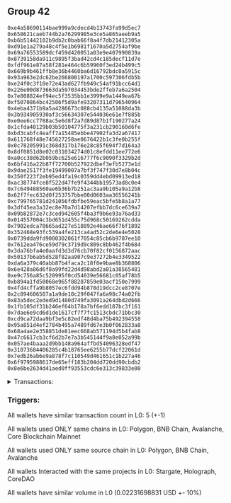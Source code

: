 ## Group 42

```0x139a0734e1d531056fe0799e10043a9cf1cde918
0xe4a58690114bae999a9cdecd4b13743fa99d5ec7
0x658621caeb744b2a76299985e3ce5a865aeeb9a5
0xb6b51442102b9db2c0bab66f8a4f7db21412305a
0xd91e1a279a48c4f5e1b6981f1670a5d2754af9be
0x69a76553589dcf459d420051a03e9e407990839a
0x8739158da911c9895f3bad42cd4c185decf11d7e
0xfdf961e87a58f281e464c6b59960f3ed24b499c5
0x669b9b461ffb8e36b4460ba6d16792bdc0a5915c
0x93a963e2dc62be266800197a1700c597306fdb5b
0xe24f0c3f10e72e43ad627fb949c54af91bcc64d1
0x226e00d873663da597034453bde2ffeb7a6a2504
0x7e808824ef94ec5f3535bb1e3999e9a1449ea67b
0xf5070864bc42506f5d9afe93207311d796540964
0x4eba4371b9a5a4286673c088cb4135a51088da3b
0x3b934905930af3c56634307e544036e61e7f885b
0xe0ee6cc7788ac5e6d8f2a7d89d87b1f190277a24
0x1cfda40129b03b50104775f3a231cb290160d6fe
0xbd3cabfc4eaff7a15485ebbe47902fa3d2a67417
0x611768f48e745627258ae0676422b1c3fe0b255f
0x0c78205991c368d317b176e28c85f694f7d164a3
0x8df0851d8e02c031034274d01c8efdd11ee772e6
0xa0cc38d62b059bc625e616777f6c9090f3329b2d
0x6bf416a22b87f72700b527922dbef3efb5273e1d
0x9dae2517f3fe19499007a7bf3f747f30d7e8b04c
0x350f223f2eb95ed4fa19c0359dd4ebd09913ed18
0xac38774fce8f522d47fe9f4344bb19573ad8c0e4
0x7c649488560ae6b36b7b251ac3aa9b105a9a12b8
0x62f7fec632d0f253757bbe00d0603aa36556241b
0xc799765781d241056fdbfbe59eac5bfe5b8a1a77
0x3df45ea3a32ec8e70a7d14207efbb7dc6ce639a7
0x09b82872e7c3ced942605f4ba3f9b6e93a76ad33
0x014557004c3bd651d455c75d968c50169262cdda
0x7902edca78665ad227e518892e46ae66f76f1892
0x352468e93fc539a4fe213ca4ad52c2de6e4e5028
0x0739dda9fd9000302061f7054c85cb6b9707ee10
0x7612ea476ce59d79c3719d9c809c8bb462f4b684
0x3da76bfa4e0aafd3d3d76cb70f82cf0156872aac
0x50137b6ab5d528f82aa907c9e37272b4e3349522
0xda6a379c40abb87b4faca2c18f0e9bae8b368806
0x6e428a86d6f8a99fd22d4d98abd2a01a38565481
0xe9c756a85c520995f0cd54039e56681c05af78b5
0xb894a1fd50068e965f88287859e03acf150e7999
0x4fd4cffa9b8057ec6fdd94b878d19dcc2ce8707e
0x2c894606507a1a9de10c29f047fa6a98c74a02fb
0x83a5dec2eded9d1480d749fa3091a264dbd2d666
0x1fb105df31b246ef64b178a7bf6edd187bc3f161
0x7dae6e9cd6d1de1617cf7f7fc1513cbdc71bbc30
0xcd9ca72daa9bf3e5c82edf48d4ba75b492394558
0x95a851d4ef2784b495a7489fd67e3b0f062833a8
0x68a4ae2e358851de81eec668ab571194d5b4fab8
0x47c6617cb3cf6d2b7e7a3b545144f9a8e052a99b
0x057ae4baaa2d9bb148a964affbd54096328edf47
0x31073684406285c4b18765ee6255b77dcf22061d
0x7edb26ab6e9a878f7c110549d461651c1b227a46
0x6f9795988617de65eff183b204dd720dd90cbdb2
0x8e6be2634d41aed0ff93553cdc6e313c39833e00
```
<details>
<summary>Transactions:</summary>

Hashes: 

Wallet: 0x139a0734e1d531056fe0799e10043a9cf1cde918

       Hash: 0x636ff00cf1003035a58f2fe4d63201ca68fbd67d08b17f9c61dc7408128e2a7d
         - source chain: Polygon
         - destination chain: BNB Chain
         - project: Stargate
         - contract: 0x9d1b1669c73b033dfe47ae5a0164ab96df25b944
         - value USD: 0.01116149348
       Hash: 0x470c5ca454a97fbedbea8afd0f4746045eedc556efd923dfddddf3e345b1046e
         - source chain: Polygon
         - destination chain: Avalanche
         - project: Stargate
         - contract: 0x9d1b1669c73b033dfe47ae5a0164ab96df25b944
         - value USD: 0.01115549483
       Hash: 0x01219562767dbb01d4d7afe30f11d43e4f8ad1a77667ccf3dacd53fac3e92209
         - source chain: BNB Chain
         - destination chain: Avalanche
         - project: Holograph
         - contract: 0x6f484eacd997d9880205af22f6a4881ea0e1ccd7
       Hash: 0xf1907dcdc0d6cf5811cf5d60ea19a6339c44c923a9840be8f56c7f0a9da62d57
         - source chain: Avalanche
         - destination chain: Polygon
         - project: Holograph
         - contract: 0x6f484eacd997d9880205af22f6a4881ea0e1ccd7
       Hash: 0x633e298ac39381e2fd7febbc6e755731cb1982a21a7b3c3e98c2394a985375f6
         - source chain: BNB Chain
         - destination chain: Core Blockchain Mainnet
         - project: CoreDAO
         - contract: 0x52e75d318cfb31f9a2edfa2dfee26b161255b233
Wallet: 0xe4a58690114bae999a9cdecd4b13743fa99d5ec7

       Hash:0x5e78984d3c42f358ed075dca9224ea2f346aa5b326996ed784e1a0d02e313274
         - source chain: Polygon
         - destination chain: Avalanche
         - project: Stargate
         - contract: 0x9d1b1669c73b033dfe47ae5a0164ab96df25b944
         - value USD: 0.01115549483
       Hash:0x52e5f4d2484ec3167c94faaa1b3d9e1297178907d1a88cfddc8ea778a677566c
         - source chain: Polygon
         - destination chain: BNB Chain
         - project: Stargate
         - contract: 0x9d1b1669c73b033dfe47ae5a0164ab96df25b944
         - value USD: 0.01116149348
       Hash:0x2245b3482ebb38d1fc211dcca409ad47a9b28c00ef7bac2aeac3bfad907c3a72
         - source chain: BNB Chain
         - destination chain: Avalanche
         - project: Holograph
         - contract: 0x6f484eacd997d9880205af22f6a4881ea0e1ccd7
       Hash:0xf723d0e9fc1ac7f5d9f6bbf54a47c8390547866aef8b9f2767670c7f6e9babb5
         - source chain: Avalanche
         - destination chain: Polygon
         - project: Holograph
         - contract: 0x6f484eacd997d9880205af22f6a4881ea0e1ccd7
       Hash:0x023c2c89b21faf3c3fdd699af665b67a45c57f900f6122571027827924f13c9e
         - source chain: BNB Chain
         - destination chain: Core Blockchain Mainnet
         - project: CoreDAO
         - contract: 0x52e75d318cfb31f9a2edfa2dfee26b161255b233
Wallet: 0x658621caeb744b2a76299985e3ce5a865aeeb9a5

       Hash:0x6de11208a35cfefca932fcee01f28711f02fe86e32ef9aa88b617afd49834fe6
         - source chain: Polygon
         - destination chain: BNB Chain
         - project: Stargate
         - contract: 0x9d1b1669c73b033dfe47ae5a0164ab96df25b944
         - value USD: 0.01116149348
       Hash:0x08c3cd73774e05d7af302ea2a8b0ed15a9136b0dd2c9b587024f699e80bf3c19
         - source chain: Polygon
         - destination chain: Avalanche
         - project: Stargate
         - contract: 0x9d1b1669c73b033dfe47ae5a0164ab96df25b944
         - value USD: 0.01115549483
       Hash:0xedbcd964169743799aaa219f10d58aeae53d4b4b8c680a0e4cbb94245a7626c7
         - source chain: BNB Chain
         - destination chain: Avalanche
         - project: Holograph
         - contract: 0x6f484eacd997d9880205af22f6a4881ea0e1ccd7
       Hash:0x016e7b3915f50e913cbe23b9a4d4b5c66c618e3bdc3eb0c3137988042f49ddd9
         - source chain: Avalanche
         - destination chain: BNB Chain
         - project: Holograph
         - contract: 0x6f484eacd997d9880205af22f6a4881ea0e1ccd7
       Hash:0x0fcbe54e712411c207f0ae5004c39e39e4d32e49399afb6ef49b295de81aa93a
         - source chain: BNB Chain
         - destination chain: Core Blockchain Mainnet
         - project: CoreDAO
         - contract: 0x52e75d318cfb31f9a2edfa2dfee26b161255b233
Wallet: 0xb6b51442102b9db2c0bab66f8a4f7db21412305a

       Hash:0x6081144ff551ab7fdd3dbcbcab466b52cd03d740916504f99f6cddd5f64b2caa
         - source chain: Polygon
         - destination chain: Avalanche
         - project: Stargate
         - contract: 0x9d1b1669c73b033dfe47ae5a0164ab96df25b944
         - value USD: 0.01115549483
       Hash:0x37c30987bca025d9dafc17b8f43311b0ec2f909476f5d753830caad2b72383d6
         - source chain: Polygon
         - destination chain: BNB Chain
         - project: Stargate
         - contract: 0x9d1b1669c73b033dfe47ae5a0164ab96df25b944
         - value USD: 0.01116149348
       Hash:0x48ebf8a313d1cd1919260568ec87abe20b94b229413508acd56a124da30f2b5e
         - source chain: BNB Chain
         - destination chain: Avalanche
         - project: Holograph
         - contract: 0x6f484eacd997d9880205af22f6a4881ea0e1ccd7
       Hash:0x631d41f7391927b33d761a3710a84809874ca57a30c93b312a63c2e80ed6f013
         - source chain: Avalanche
         - destination chain: BNB Chain
         - project: Holograph
         - contract: 0x6f484eacd997d9880205af22f6a4881ea0e1ccd7
       Hash:0x7e77454124df11f21905c7f7f37d139e5e3b957f0d0d1f0517d6da66fc75bdb3
         - source chain: BNB Chain
         - destination chain: Core Blockchain Mainnet
         - project: CoreDAO
         - contract: 0x52e75d318cfb31f9a2edfa2dfee26b161255b233
Wallet: 0xd91e1a279a48c4f5e1b6981f1670a5d2754af9be

       Hash:0x8a9562dd43fd7167c72be577fe1d2245549f24e03ea5c3a09b5a50bd48cd24f1
         - source chain: Polygon
         - destination chain: Avalanche
         - project: Stargate
         - contract: 0x9d1b1669c73b033dfe47ae5a0164ab96df25b944
         - value USD: 0.01115449505
       Hash:0xc1635316c2756eed9c8c537d64673dccc34d8610652f959a4f071a6eb98492e0
         - source chain: Polygon
         - destination chain: BNB Chain
         - project: Stargate
         - contract: 0x9d1b1669c73b033dfe47ae5a0164ab96df25b944
         - value USD: 0.01116149348
       Hash:0x89c8e9e05e080606649390c2a57d096c6a1f512ac54936dd0a0f0855244cc115
         - source chain: Polygon
         - destination chain: Avalanche
         - project: Holograph
         - contract: 0x6f484eacd997d9880205af22f6a4881ea0e1ccd7
       Hash:0x4b37652945fe24afed6de9212c7694901dbd5cd4a3647fdfcea8435a3d9e404f
         - source chain: Avalanche
         - destination chain: Polygon
         - project: Holograph
         - contract: 0x6f484eacd997d9880205af22f6a4881ea0e1ccd7
       Hash:0xd9f95464df2a3abae77ffde5a7db1410add4ae2a9eb10e1795e511def8d57ffa
         - source chain: BNB Chain
         - destination chain: Core Blockchain Mainnet
         - project: CoreDAO
         - contract: 0x52e75d318cfb31f9a2edfa2dfee26b161255b233
Wallet: 0x69a76553589dcf459d420051a03e9e407990839a

       Hash:0x2e4c1bc710573aaae4acac40ca2e61f41ee5a654747f96d465fb82a1a5a29a05
         - source chain: Polygon
         - destination chain: BNB Chain
         - project: Stargate
         - contract: 0x9d1b1669c73b033dfe47ae5a0164ab96df25b944
         - value USD: 0.01116149348
       Hash:0x9b17de0dcc96106c81ec2f6d19a8a2c512808272621eabc14e0b8200aa123209
         - source chain: Polygon
         - destination chain: Avalanche
         - project: Stargate
         - contract: 0x9d1b1669c73b033dfe47ae5a0164ab96df25b944
         - value USD: 0.01115449505
       Hash:0x76385606f6cc718f6dea01b6283cc29a64d617c81601e39a2a6d770cb9df191a
         - source chain: BNB Chain
         - destination chain: Avalanche
         - project: Holograph
         - contract: 0x6f484eacd997d9880205af22f6a4881ea0e1ccd7
       Hash:0x88021083b8da47f92204483b4272a6e20659df2107c34d6c847c8c3b6a11a46c
         - source chain: Avalanche
         - destination chain: BNB Chain
         - project: Holograph
         - contract: 0x6f484eacd997d9880205af22f6a4881ea0e1ccd7
       Hash:0xff857437001f946f1840f8cf279307febfdc59650c4d4d97a00efa9c5374b8cf
         - source chain: BNB Chain
         - destination chain: Core Blockchain Mainnet
         - project: CoreDAO
         - contract: 0x52e75d318cfb31f9a2edfa2dfee26b161255b233
Wallet: 0x8739158da911c9895f3bad42cd4c185decf11d7e

       Hash:0x198ec58a63d0d791fc6233c9b10d2fc45b0807d2d5fae81682b28c66593653d3
         - source chain: Polygon
         - destination chain: BNB Chain
         - project: Stargate
         - contract: 0x9d1b1669c73b033dfe47ae5a0164ab96df25b944
         - value USD: 0.01116149348
       Hash:0x3ad4f33f129473917ed96b101f73496806ae7be97e7e139abd7df86a228ec956
         - source chain: Polygon
         - destination chain: Avalanche
         - project: Stargate
         - contract: 0x9d1b1669c73b033dfe47ae5a0164ab96df25b944
         - value USD: 0.01115449505
       Hash:0xce989b93d5ad79f1531118c8e22e5bf8a6a4aa1ca44fe031024363950753b36c
         - source chain: BNB Chain
         - destination chain: Avalanche
         - project: Holograph
         - contract: 0x6f484eacd997d9880205af22f6a4881ea0e1ccd7
       Hash:0xc3ebd6e1b723eff959f2988c69644061d46e55f940ad2b0d659cccfa0ba798d7
         - source chain: Avalanche
         - destination chain: BNB Chain
         - project: Holograph
         - contract: 0x6f484eacd997d9880205af22f6a4881ea0e1ccd7
       Hash:0xe885074bab38a29d42de759f6728c8995d5f714175ae3b1dda22d44122158080
         - source chain: BNB Chain
         - destination chain: Core Blockchain Mainnet
         - project: CoreDAO
         - contract: 0x52e75d318cfb31f9a2edfa2dfee26b161255b233
Wallet: 0xfdf961e87a58f281e464c6b59960f3ed24b499c5

       Hash:0xa5ff91881d02ef9c44a460cf25432fca28e4f1b299c1e70f17b5a3ea975348e9
         - source chain: Polygon
         - destination chain: BNB Chain
         - project: Stargate
         - contract: 0x9d1b1669c73b033dfe47ae5a0164ab96df25b944
         - value USD: 0.01116149348
       Hash:0xf008733886916f231bedc719c7a789bc5ba766de92be6bc6416bb84332df6cd8
         - source chain: Polygon
         - destination chain: Avalanche
         - project: Stargate
         - contract: 0x9d1b1669c73b033dfe47ae5a0164ab96df25b944
         - value USD: 0.01115449505
       Hash:0xa9eb85922e5f4b5d012bacfed2f6df10fe0ca8839ad863fa3b10dab1e8dfe92c
         - source chain: BNB Chain
         - destination chain: Avalanche
         - project: Holograph
         - contract: 0x6f484eacd997d9880205af22f6a4881ea0e1ccd7
       Hash:0xbb38625a5387779f99e6c63d2440b149933377ec8e845f57af7082249121f6db
         - source chain: Avalanche
         - destination chain: Polygon
         - project: Holograph
         - contract: 0x6f484eacd997d9880205af22f6a4881ea0e1ccd7
       Hash:0xb8023c9005a56362fdab06e9621f3b49a1ebed70bafe40c615fb518f193042b5
         - source chain: BNB Chain
         - destination chain: Core Blockchain Mainnet
         - project: CoreDAO
         - contract: 0x52e75d318cfb31f9a2edfa2dfee26b161255b233
Wallet: 0x669b9b461ffb8e36b4460ba6d16792bdc0a5915c

       Hash:0x3cded9522b40d45f387478b771c8bc1d77310536657e7165317aa00f14eab7a9
         - source chain: Polygon
         - destination chain: BNB Chain
         - project: Stargate
         - contract: 0x9d1b1669c73b033dfe47ae5a0164ab96df25b944
         - value USD: 0.01116049371
       Hash:0x4b91cbfd15ecc754ab58f2db3268511534644da8be49be09b40685e0b5790854
         - source chain: Polygon
         - destination chain: Avalanche
         - project: Stargate
         - contract: 0x9d1b1669c73b033dfe47ae5a0164ab96df25b944
         - value USD: 0.01115449505
       Hash:0x663cfbb30048d4244366cd21cf739b0008e92ef4e82b151f34189b4790319598
         - source chain: BNB Chain
         - destination chain: Avalanche
         - project: Holograph
         - contract: 0x6f484eacd997d9880205af22f6a4881ea0e1ccd7
       Hash:0xdb15345c91dc1ba880cd530d6a34f95a1d063156de79b11823f45a249ba780f6
         - source chain: Avalanche
         - destination chain: Polygon
         - project: Holograph
         - contract: 0x6f484eacd997d9880205af22f6a4881ea0e1ccd7
       Hash:0x2100b436b1544fd41e07597317f9abca475d35f99a0dd4f4dbc8a5d51456ba08
         - source chain: BNB Chain
         - destination chain: Core Blockchain Mainnet
         - project: CoreDAO
         - contract: 0x52e75d318cfb31f9a2edfa2dfee26b161255b233
Wallet: 0x93a963e2dc62be266800197a1700c597306fdb5b

       Hash:0x02f36b673b4db00d7b221da014d494c0133976b71f532a94df9fd508f845f58b
         - source chain: Polygon
         - destination chain: Avalanche
         - project: Stargate
         - contract: 0x9d1b1669c73b033dfe47ae5a0164ab96df25b944
         - value USD: 0.01115449505
       Hash:0x7469d5b2035f913af71ecf15111ee438d417f69fc41cf985fb568d17743c2296
         - source chain: Polygon
         - destination chain: BNB Chain
         - project: Stargate
         - contract: 0x9d1b1669c73b033dfe47ae5a0164ab96df25b944
         - value USD: 0.01116049371
       Hash:0xcbe4c37f5c3f0159827a7a3c8b4502b4d495bd8ed29a3045cd35a40255cf29ec
         - source chain: BNB Chain
         - destination chain: Avalanche
         - project: Holograph
         - contract: 0x6f484eacd997d9880205af22f6a4881ea0e1ccd7
       Hash:0xdde563bef24bc1dac4bfbf77da821e8c8f9bcc32167f826e10d26b6a04601d33
         - source chain: Avalanche
         - destination chain: BNB Chain
         - project: Holograph
         - contract: 0x6f484eacd997d9880205af22f6a4881ea0e1ccd7
       Hash:0xe27f4154586bb7980555e9c57ba91cb838b403c3bd5a919b4b71635d4786eb55
         - source chain: BNB Chain
         - destination chain: Core Blockchain Mainnet
         - project: CoreDAO
         - contract: 0x52e75d318cfb31f9a2edfa2dfee26b161255b233
Wallet: 0xe24f0c3f10e72e43ad627fb949c54af91bcc64d1

       Hash:0x5c237b4476f6087436c4c3c47f99edf2c6d96b79bf1eee1cd3a9a519f7aa2f92
         - source chain: Polygon
         - destination chain: Avalanche
         - project: Stargate
         - contract: 0x9d1b1669c73b033dfe47ae5a0164ab96df25b944
         - value USD: 0.01115449505
       Hash:0x4ed698bea7feb34d49f7fdbd599e38bf6f59cf3a9616af03d10ce2818cb1f75f
         - source chain: Polygon
         - destination chain: BNB Chain
         - project: Stargate
         - contract: 0x9d1b1669c73b033dfe47ae5a0164ab96df25b944
         - value USD: 0.01116049371
       Hash:0x6e966abc88a62d46fa512f1b8f85ea7ae3f8e984553bc074bcecf08b6e4816e7
         - source chain: Polygon
         - destination chain: Avalanche
         - project: Holograph
         - contract: 0x6f484eacd997d9880205af22f6a4881ea0e1ccd7
       Hash:0x46e3f45b1321860537af94fea29a3f2c73e2f830a6a2124e06979c707933197a
         - source chain: Avalanche
         - destination chain: Polygon
         - project: Holograph
         - contract: 0x6f484eacd997d9880205af22f6a4881ea0e1ccd7
       Hash:0x7b07e945417bdd8390cf10b9667ca4feea3f2e3cc2897a6670898437a926681b
         - source chain: BNB Chain
         - destination chain: Core Blockchain Mainnet
         - project: CoreDAO
         - contract: 0x52e75d318cfb31f9a2edfa2dfee26b161255b233
Wallet: 0x226e00d873663da597034453bde2ffeb7a6a2504

       Hash:0xf8d43c685488a079c444297971bb9e2eae243050c928eaea263875871143edd6
         - source chain: Polygon
         - destination chain: BNB Chain
         - project: Stargate
         - contract: 0x9d1b1669c73b033dfe47ae5a0164ab96df25b944
         - value USD: 0.01116049371
       Hash:0xa6af7d354aed92e86fbfd1b5da7be672a306be7fc803dff04e2d18cd7b0e6979
         - source chain: Polygon
         - destination chain: Avalanche
         - project: Stargate
         - contract: 0x9d1b1669c73b033dfe47ae5a0164ab96df25b944
         - value USD: 0.01115449505
       Hash:0x9f022a346313b0b881b6009b9e8dece767511e24ba0bbf0922d8af9be4308b2b
         - source chain: Polygon
         - destination chain: Avalanche
         - project: Holograph
         - contract: 0x6f484eacd997d9880205af22f6a4881ea0e1ccd7
       Hash:0x014d1cb8c11f9049a8b3cce0a41f9e35a0601aa2cfb532db59fa00de6a8293b9
         - source chain: Avalanche
         - destination chain: Polygon
         - project: Holograph
         - contract: 0x6f484eacd997d9880205af22f6a4881ea0e1ccd7
       Hash:0x29efae5b47bc47394ad14fb1584d6a5b0884d4b6d3b0b3a2a32f56a81553b4a5
         - source chain: BNB Chain
         - destination chain: Core Blockchain Mainnet
         - project: CoreDAO
         - contract: 0x52e75d318cfb31f9a2edfa2dfee26b161255b233
Wallet: 0x7e808824ef94ec5f3535bb1e3999e9a1449ea67b

       Hash:0x182269edd6dc820397dcd2d4bcfc5e9a23d9444a7697ab6be4a2ab32e2df8f30
         - source chain: Polygon
         - destination chain: BNB Chain
         - project: Stargate
         - contract: 0x9d1b1669c73b033dfe47ae5a0164ab96df25b944
         - value USD: 0.01116049371
       Hash:0xf24f5deed854761380613eed9549b77974ba1fb887bc649fea6cb6089e1a7f73
         - source chain: Polygon
         - destination chain: Avalanche
         - project: Stargate
         - contract: 0x9d1b1669c73b033dfe47ae5a0164ab96df25b944
         - value USD: 0.01115449505
       Hash:0x249da6cf507734dbc6cf93ca1877c1015f23d4ceaad05a6628490e8d0b2817f6
         - source chain: BNB Chain
         - destination chain: Avalanche
         - project: Holograph
         - contract: 0x6f484eacd997d9880205af22f6a4881ea0e1ccd7
       Hash:0x45d0bd11d97945e287239a866ee0713bd86bfe4022108636f3c964cff72cc26f
         - source chain: Avalanche
         - destination chain: BNB Chain
         - project: Holograph
         - contract: 0x6f484eacd997d9880205af22f6a4881ea0e1ccd7
       Hash:0x8449ac40b5155b5f270f1643ffb886601098187d33395708d75657c9f3211be7
         - source chain: BNB Chain
         - destination chain: Core Blockchain Mainnet
         - project: CoreDAO
         - contract: 0x52e75d318cfb31f9a2edfa2dfee26b161255b233
Wallet: 0xf5070864bc42506f5d9afe93207311d796540964

       Hash:0x675984b1406b4f00eb18117ca7ab83a94cfa2992202292d80d21ca8503f5f358
         - source chain: Polygon
         - destination chain: Avalanche
         - project: Stargate
         - contract: 0x9d1b1669c73b033dfe47ae5a0164ab96df25b944
         - value USD: 0.01115349528
       Hash:0x54e2cf76571959d7de68b5440676f2f0d7a20ab054518c4a8aeecc222088e2ef
         - source chain: Polygon
         - destination chain: BNB Chain
         - project: Stargate
         - contract: 0x9d1b1669c73b033dfe47ae5a0164ab96df25b944
         - value USD: 0.01116049371
       Hash:0x97c411cd9e1a961490839b83ae10f9ddad928c7218dc5755d04fa4c76642c377
         - source chain: BNB Chain
         - destination chain: Avalanche
         - project: Holograph
         - contract: 0x6f484eacd997d9880205af22f6a4881ea0e1ccd7
       Hash:0x7274a5e5a99076e2ecaa49fb9090423c5167f571b185b27f12373e66b4bc72d9
         - source chain: Avalanche
         - destination chain: BNB Chain
         - project: Holograph
         - contract: 0x6f484eacd997d9880205af22f6a4881ea0e1ccd7
       Hash:0xe74fe4ccf89e20bb0345914d3d2bc2c5c7c4f0308b92883d41e19d38a7857f8f
         - source chain: BNB Chain
         - destination chain: Core Blockchain Mainnet
         - project: CoreDAO
         - contract: 0x52e75d318cfb31f9a2edfa2dfee26b161255b233
Wallet: 0x4eba4371b9a5a4286673c088cb4135a51088da3b

       Hash:0x0bcf3cb0a8b8e9834889ec6af7623cee92b52b258f0f9c3d25344116d437bc8a
         - source chain: Polygon
         - destination chain: BNB Chain
         - project: Stargate
         - contract: 0x9d1b1669c73b033dfe47ae5a0164ab96df25b944
         - value USD: 0.01116049371
       Hash:0x0b2477e059cb004474e5a0d053d722496d7f7a1ae37e2b2b7e9a646961b3c084
         - source chain: Polygon
         - destination chain: Avalanche
         - project: Stargate
         - contract: 0x9d1b1669c73b033dfe47ae5a0164ab96df25b944
         - value USD: 0.01115349528
       Hash:0x34908f5bbb4822e8fa60a0fb280a8815f97c3baa8b00c3881376f8317f053331
         - source chain: Avalanche
         - destination chain: BNB Chain
         - project: Holograph
         - contract: 0x6f484eacd997d9880205af22f6a4881ea0e1ccd7
       Hash:0x4a8270a7b0576556dca75c828ad2a8199cbf44fc11eea0199205db2f1c1e4fb8
         - source chain: BNB Chain
         - destination chain: Avalanche
         - project: Holograph
         - contract: 0x6f484eacd997d9880205af22f6a4881ea0e1ccd7
       Hash:0xf54fc21cc2623f6ea20604e53d61a4fb336252aa05b34c90d9a61698c4f0a2ea
         - source chain: BNB Chain
         - destination chain: Core Blockchain Mainnet
         - project: CoreDAO
         - contract: 0x52e75d318cfb31f9a2edfa2dfee26b161255b233
Wallet: 0x3b934905930af3c56634307e544036e61e7f885b

       Hash:0x3e8de575260df7dfd802b92d87a1e9eaa3e6e1b1e41e393d8f792d7ac81fcc64
         - source chain: Polygon
         - destination chain: BNB Chain
         - project: Stargate
         - contract: 0x9d1b1669c73b033dfe47ae5a0164ab96df25b944
         - value USD: 0.01116049371
       Hash:0x21b00226c82afeb977c6b1299addb2804178844837455282841a5e71089830c9
         - source chain: Polygon
         - destination chain: Avalanche
         - project: Stargate
         - contract: 0x9d1b1669c73b033dfe47ae5a0164ab96df25b944
         - value USD: 0.01115349528
       Hash:0xd79fe5347fc0dd11bbe7222b0c565faf2593e4a4506e197639089a11aebdfbf5
         - source chain: BNB Chain
         - destination chain: Avalanche
         - project: Holograph
         - contract: 0x6f484eacd997d9880205af22f6a4881ea0e1ccd7
       Hash:0x5aff1fb68235dae38203c4fad6adf58e7d26ad381692540c308f7c872a8aca91
         - source chain: Avalanche
         - destination chain: Polygon
         - project: Holograph
         - contract: 0x6f484eacd997d9880205af22f6a4881ea0e1ccd7
       Hash:0x0df32844fd2a110bdde554bbc76480c77be1d8c6a74e2f79054806a2c52579e3
         - source chain: BNB Chain
         - destination chain: Core Blockchain Mainnet
         - project: CoreDAO
         - contract: 0x52e75d318cfb31f9a2edfa2dfee26b161255b233
Wallet: 0xe0ee6cc7788ac5e6d8f2a7d89d87b1f190277a24

       Hash:0x10e0664467baf7e226803cf7a0b300965619c0f287a85041109860b35c6caeb8
         - source chain: Polygon
         - destination chain: BNB Chain
         - project: Stargate
         - contract: 0x9d1b1669c73b033dfe47ae5a0164ab96df25b944
         - value USD: 0.01116049371
       Hash:0x5d928e8507638a3e3c33ff108b722d4fb50d19a5361eabc62644cc526f20213c
         - source chain: Polygon
         - destination chain: Avalanche
         - project: Stargate
         - contract: 0x9d1b1669c73b033dfe47ae5a0164ab96df25b944
         - value USD: 0.01115349528
       Hash:0xa30439e608a8af935a75043da107ae015214446d8b2c768554ee89079e19de10
         - source chain: Avalanche
         - destination chain: BNB Chain
         - project: Holograph
         - contract: 0x6f484eacd997d9880205af22f6a4881ea0e1ccd7
       Hash:0xffc048576330781f0341d7a13546fbaa6b8c55318ced41910f1916f38a9acbcd
         - source chain: BNB Chain
         - destination chain: Avalanche
         - project: Holograph
         - contract: 0x6f484eacd997d9880205af22f6a4881ea0e1ccd7
       Hash:0x84c1986b7735cc07843948aaa15c331fb96d7e3d6d98f5880789ad754c39b424
         - source chain: BNB Chain
         - destination chain: Core Blockchain Mainnet
         - project: CoreDAO
         - contract: 0x52e75d318cfb31f9a2edfa2dfee26b161255b233
Wallet: 0x1cfda40129b03b50104775f3a231cb290160d6fe

       Hash:0x4e6aacfc3d43e5cae71ee653b719f9dfcb5fdaeebd0b4c3895577681f1f253b2
         - source chain: Polygon
         - destination chain: Avalanche
         - project: Stargate
         - contract: 0x9d1b1669c73b033dfe47ae5a0164ab96df25b944
         - value USD: 0.0111524955
       Hash:0x353feb3995afca1a54256c0cb1c0ee3e1718db2d2958326a83a6034ffb4ee88d
         - source chain: Polygon
         - destination chain: BNB Chain
         - project: Stargate
         - contract: 0x9d1b1669c73b033dfe47ae5a0164ab96df25b944
         - value USD: 0.01116049371
       Hash:0x9196e0001bd8451f723718a90c26b73c0c662a8f3c606c530b448f5d1ac8e623
         - source chain: Polygon
         - destination chain: Avalanche
         - project: Holograph
         - contract: 0x6f484eacd997d9880205af22f6a4881ea0e1ccd7
       Hash:0x95effa21174da3985663b2256d6dbc194b40a088bb1092bb6b0a75660757a4a1
         - source chain: Avalanche
         - destination chain: BNB Chain
         - project: Holograph
         - contract: 0x6f484eacd997d9880205af22f6a4881ea0e1ccd7
       Hash:0x1cd8cdf5b6caf5be8dd0023338a3f50fe07241e9d83bf8bd1805fd526092f205
         - source chain: BNB Chain
         - destination chain: Core Blockchain Mainnet
         - project: CoreDAO
         - contract: 0x52e75d318cfb31f9a2edfa2dfee26b161255b233
Wallet: 0xbd3cabfc4eaff7a15485ebbe47902fa3d2a67417

       Hash:0xa3ba55dc54eb979b7cf6cf2e709f285c0fc4b07f4a95d2239ce3ab544397b05a
         - source chain: Polygon
         - destination chain: BNB Chain
         - project: Stargate
         - contract: 0x9d1b1669c73b033dfe47ae5a0164ab96df25b944
         - value USD: 0.01116049371
       Hash:0x3132e1c7d7c97b3ade1b177b23eba636a10c68cd387efdd837fc895cd0bdb760
         - source chain: Polygon
         - destination chain: Avalanche
         - project: Stargate
         - contract: 0x9d1b1669c73b033dfe47ae5a0164ab96df25b944
         - value USD: 0.0111524955
       Hash:0x13f8970d8a84db8f2758bec72d1eb857c52bd51acdbd60e6b42cf1d1bcddfbe6
         - source chain: BNB Chain
         - destination chain: Avalanche
         - project: Holograph
         - contract: 0x6f484eacd997d9880205af22f6a4881ea0e1ccd7
       Hash:0xa53c4cb3130d44151ce654a6fa7768f342bb2069f3ef4bdf62f8873ef08a251f
         - source chain: Avalanche
         - destination chain: BNB Chain
         - project: Holograph
         - contract: 0x6f484eacd997d9880205af22f6a4881ea0e1ccd7
       Hash:0x4c6a636bef200581142a19608191c1ef669e2b20107ba8d6b3b706c80a84c30f
         - source chain: BNB Chain
         - destination chain: Core Blockchain Mainnet
         - project: CoreDAO
         - contract: 0x52e75d318cfb31f9a2edfa2dfee26b161255b233
Wallet: 0x611768f48e745627258ae0676422b1c3fe0b255f

       Hash:0xf9ac7662863844e6ccbc420c3758fe12e2812b87fd42d02f55d37abea43c0a8d
         - source chain: Polygon
         - destination chain: BNB Chain
         - project: Stargate
         - contract: 0x9d1b1669c73b033dfe47ae5a0164ab96df25b944
         - value USD: 0.01115949393
       Hash:0x8ce125d354c3b7cbc1149574a287f0376df24e8240d5b5a175594a81b37e52e5
         - source chain: Polygon
         - destination chain: Avalanche
         - project: Stargate
         - contract: 0x9d1b1669c73b033dfe47ae5a0164ab96df25b944
         - value USD: 0.0111524955
       Hash:0xb2f1f936ca7773962f3d6d3a7d965b2703219a72a666aa54c729fb7286a4fd37
         - source chain: Polygon
         - destination chain: Avalanche
         - project: Holograph
         - contract: 0x6f484eacd997d9880205af22f6a4881ea0e1ccd7
       Hash:0x20f8a881f385e94432d34e5e89766abd9f2b486e9530ee1c972b5bc6b01e6ad5
         - source chain: Avalanche
         - destination chain: BNB Chain
         - project: Holograph
         - contract: 0x6f484eacd997d9880205af22f6a4881ea0e1ccd7
       Hash:0x5151423314c11d1bb92609ed7ee987e0d87ddf167832c989ad69192936ee1182
         - source chain: BNB Chain
         - destination chain: Core Blockchain Mainnet
         - project: CoreDAO
         - contract: 0x52e75d318cfb31f9a2edfa2dfee26b161255b233
Wallet: 0x0c78205991c368d317b176e28c85f694f7d164a3

       Hash:0x65434ebba4e920d0cede327ecfbd92059827fc6e63b6cba2b89e1a4fe8d7255f
         - source chain: Polygon
         - destination chain: Avalanche
         - project: Stargate
         - contract: 0x9d1b1669c73b033dfe47ae5a0164ab96df25b944
         - value USD: 0.0111524955
       Hash:0x56e7ebb7cfa444ab2fa126870013eca2c515e3675a5ac9ea41f6885e728cda85
         - source chain: Polygon
         - destination chain: BNB Chain
         - project: Stargate
         - contract: 0x9d1b1669c73b033dfe47ae5a0164ab96df25b944
         - value USD: 0.01115949393
       Hash:0x1ba929fb90ea6149838168778a66f2592118d5b916ce65e38fd3d5a3cb4c0e48
         - source chain: BNB Chain
         - destination chain: Avalanche
         - project: Holograph
         - contract: 0x6f484eacd997d9880205af22f6a4881ea0e1ccd7
       Hash:0x71bd2b4bde90c356aabc20f781897949299178ac67dde1add34813bdb7d1d776
         - source chain: Avalanche
         - destination chain: Polygon
         - project: Holograph
         - contract: 0x6f484eacd997d9880205af22f6a4881ea0e1ccd7
       Hash:0x90cff43a14d5a69c729e5bc3054f3d70ea56bf939d4f0e0b87a037d8dcaea37a
         - source chain: BNB Chain
         - destination chain: Core Blockchain Mainnet
         - project: CoreDAO
         - contract: 0x52e75d318cfb31f9a2edfa2dfee26b161255b233
Wallet: 0x8df0851d8e02c031034274d01c8efdd11ee772e6

       Hash:0xb72d243a252d5cc35448a6a5c65538c666c153eb3d575151953488724c31a728
         - source chain: Polygon
         - destination chain: Avalanche
         - project: Stargate
         - contract: 0x9d1b1669c73b033dfe47ae5a0164ab96df25b944
         - value USD: 0.0111524955
       Hash:0x340aced5e889719c4837b395fd6d8db5b3911866cfe70b33cc6b6898c81439e7
         - source chain: Polygon
         - destination chain: BNB Chain
         - project: Stargate
         - contract: 0x9d1b1669c73b033dfe47ae5a0164ab96df25b944
         - value USD: 0.01115949393
       Hash:0x244f50ad0b66e6380ded38289652450c07d2bb2e2b17fc933be8f1e1b2609973
         - source chain: Polygon
         - destination chain: Avalanche
         - project: Holograph
         - contract: 0x6f484eacd997d9880205af22f6a4881ea0e1ccd7
       Hash:0x3a05e93100c61990a2356d73a691e1993b881f112f668984b74ead74a2236ee1
         - source chain: Avalanche
         - destination chain: BNB Chain
         - project: Holograph
         - contract: 0x6f484eacd997d9880205af22f6a4881ea0e1ccd7
       Hash:0x88604d7838b541839fa6cac0d783565eb1514174d5ae8ad66e00872905b24c1a
         - source chain: BNB Chain
         - destination chain: Core Blockchain Mainnet
         - project: CoreDAO
         - contract: 0x52e75d318cfb31f9a2edfa2dfee26b161255b233
Wallet: 0xa0cc38d62b059bc625e616777f6c9090f3329b2d

       Hash:0x8f4e09343daeee5d429c171a34319c597da8a4be458f79de8ee097c990328d0e
         - source chain: Polygon
         - destination chain: BNB Chain
         - project: Stargate
         - contract: 0x9d1b1669c73b033dfe47ae5a0164ab96df25b944
         - value USD: 0.01115949393
       Hash:0xed1ed6bab487f93492503e357a00c8f8fb461e1c2eeba84ed6a486d2b75e51e4
         - source chain: Polygon
         - destination chain: Avalanche
         - project: Stargate
         - contract: 0x9d1b1669c73b033dfe47ae5a0164ab96df25b944
         - value USD: 0.0111524955
       Hash:0x12ff39d51d661e690eac80c1e80b2666a536ffbf72a129cc729477acbaf4cd36
         - source chain: Avalanche
         - destination chain: Polygon
         - project: Holograph
         - contract: 0x6f484eacd997d9880205af22f6a4881ea0e1ccd7
       Hash:0xf018ab7b0605bcfd1c8b3c536fb37f699afbd45934a989308b8dce1b97dfae4d
         - source chain: Polygon
         - destination chain: Avalanche
         - project: Holograph
         - contract: 0x6f484eacd997d9880205af22f6a4881ea0e1ccd7
       Hash:0x7f0e7b511fc5c885df41cc0eb30f00ea9a1fe02b2c74601be6407853e2019e27
         - source chain: BNB Chain
         - destination chain: Core Blockchain Mainnet
         - project: CoreDAO
         - contract: 0x52e75d318cfb31f9a2edfa2dfee26b161255b233
Wallet: 0x6bf416a22b87f72700b527922dbef3efb5273e1d

       Hash:0x49fe904927d16136b6978e7fbe303340aeb05480731737931535146c35aaf238
         - source chain: Polygon
         - destination chain: BNB Chain
         - project: Stargate
         - contract: 0x9d1b1669c73b033dfe47ae5a0164ab96df25b944
         - value USD: 0.01115949393
       Hash:0x2c0481d58709f546ac9ae2e6954640f275d555838c48055cc78c0fec758a5e98
         - source chain: Polygon
         - destination chain: Avalanche
         - project: Stargate
         - contract: 0x9d1b1669c73b033dfe47ae5a0164ab96df25b944
         - value USD: 0.0111524955
       Hash:0x5e7df25461a80e199958e058c5da5bf42b551ab91fa0f0fcaac7389c89c652b1
         - source chain: Avalanche
         - destination chain: BNB Chain
         - project: Holograph
         - contract: 0x6f484eacd997d9880205af22f6a4881ea0e1ccd7
       Hash:0x724c47d7a04c08de6371e6744e0c03c880e5d10e573081e3d2463f85578422c9
         - source chain: BNB Chain
         - destination chain: Avalanche
         - project: Holograph
         - contract: 0x6f484eacd997d9880205af22f6a4881ea0e1ccd7
       Hash:0xe8866807c3931ea14f31b56973a8b654a9cf77cbea9e24b7c92c9a4f56fe819e
         - source chain: BNB Chain
         - destination chain: Core Blockchain Mainnet
         - project: CoreDAO
         - contract: 0x52e75d318cfb31f9a2edfa2dfee26b161255b233
Wallet: 0x9dae2517f3fe19499007a7bf3f747f30d7e8b04c

       Hash:0x0ab13f8447081c39d675d2044ff28c02d970b712f8f8b1b2fa9d831c290c16b2
         - source chain: Polygon
         - destination chain: Avalanche
         - project: Stargate
         - contract: 0x9d1b1669c73b033dfe47ae5a0164ab96df25b944
         - value USD: 0.0111524955
       Hash:0x41e71bc2f98e2aca2c358f006f52bff8128a2c38ed072545bb2a875711f81047
         - source chain: Polygon
         - destination chain: BNB Chain
         - project: Stargate
         - contract: 0x9d1b1669c73b033dfe47ae5a0164ab96df25b944
         - value USD: 0.01115949393
       Hash:0x23518e190d274f39c165bcef9fc9c66a9509da87f3045c657acf382ec88c526d
         - source chain: Polygon
         - destination chain: Avalanche
         - project: Holograph
         - contract: 0x6f484eacd997d9880205af22f6a4881ea0e1ccd7
       Hash:0xdbfe171591537ca4647f9e24a512c1758703deb9d3fce35509d45bee70aedc54
         - source chain: Avalanche
         - destination chain: BNB Chain
         - project: Holograph
         - contract: 0x6f484eacd997d9880205af22f6a4881ea0e1ccd7
       Hash:0xe3a7ab517fb80fbafe5dcb3cc9aaffae45525861a0ee8c640a3e0643ea6e085f
         - source chain: BNB Chain
         - destination chain: Core Blockchain Mainnet
         - project: CoreDAO
         - contract: 0x52e75d318cfb31f9a2edfa2dfee26b161255b233
Wallet: 0x350f223f2eb95ed4fa19c0359dd4ebd09913ed18

       Hash:0x44da5deb938ec1d0ad56f26d905827b70f48e3290fbfe95c3e483d280c993468
         - source chain: Polygon
         - destination chain: BNB Chain
         - project: Stargate
         - contract: 0x9d1b1669c73b033dfe47ae5a0164ab96df25b944
         - value USD: 0.01115949393
       Hash:0x6dbfe36cfb51520c1bae54f531f9b293d79452e29ec37df82537baeefd1eb1d6
         - source chain: Polygon
         - destination chain: Avalanche
         - project: Stargate
         - contract: 0x9d1b1669c73b033dfe47ae5a0164ab96df25b944
         - value USD: 0.0111524955
       Hash:0x87f2e2681fea25a0e0bf3fc0ffbde01c03b75ee828586345cfa3a947f2a2ba5a
         - source chain: BNB Chain
         - destination chain: Avalanche
         - project: Holograph
         - contract: 0x6f484eacd997d9880205af22f6a4881ea0e1ccd7
       Hash:0x6407fe4cd701d8cc601d3df2adefbbf6514e8978e48eabf3c4a8dde92ecea65c
         - source chain: Avalanche
         - destination chain: BNB Chain
         - project: Holograph
         - contract: 0x6f484eacd997d9880205af22f6a4881ea0e1ccd7
       Hash:0x4b6947a5228e47902167729c4d49a4b0200019ec4ec18fb4ce22e003c9f3b436
         - source chain: BNB Chain
         - destination chain: Core Blockchain Mainnet
         - project: CoreDAO
         - contract: 0x52e75d318cfb31f9a2edfa2dfee26b161255b233
Wallet: 0xac38774fce8f522d47fe9f4344bb19573ad8c0e4

       Hash:0xbd20b3bef4438cb3a8660968c88a2dc70b906960f91442b1836e00118ce4c1e2
         - source chain: Polygon
         - destination chain: Avalanche
         - project: Stargate
         - contract: 0x9d1b1669c73b033dfe47ae5a0164ab96df25b944
         - value USD: 0.0111524955
       Hash:0xb6524f464431027676b885f72d3ed0bc838815f0d6a4447a464d3683bd1d0ce2
         - source chain: Polygon
         - destination chain: BNB Chain
         - project: Stargate
         - contract: 0x9d1b1669c73b033dfe47ae5a0164ab96df25b944
         - value USD: 0.01115949393
       Hash:0x1afbee05a92e7efd1216a1b68d8bc1d8301cd534b8f6a69c70031bb3065181b0
         - source chain: BNB Chain
         - destination chain: Avalanche
         - project: Holograph
         - contract: 0x6f484eacd997d9880205af22f6a4881ea0e1ccd7
       Hash:0x5bfd8e42fe470f2f61fd27b3ca9fb603a8ea8af015eebcbfe74a36c9d3c18b93
         - source chain: Avalanche
         - destination chain: BNB Chain
         - project: Holograph
         - contract: 0x6f484eacd997d9880205af22f6a4881ea0e1ccd7
       Hash:0x7b0e4e0c462c7eda8e0d4f87f6d354b471fbf4501875de53d992410c11a1d41e
         - source chain: BNB Chain
         - destination chain: Core Blockchain Mainnet
         - project: CoreDAO
         - contract: 0x52e75d318cfb31f9a2edfa2dfee26b161255b233
Wallet: 0x7c649488560ae6b36b7b251ac3aa9b105a9a12b8

       Hash:0xd405a7c49561378e665b1829427609d3176abbca84108acc479e1fdb332abf6d
         - source chain: Polygon
         - destination chain: BNB Chain
         - project: Stargate
         - contract: 0x9d1b1669c73b033dfe47ae5a0164ab96df25b944
         - value USD: 0.01115949393
       Hash:0x3199d8dfb0a8c60872a748289ba54041ab8a10ea67fabc6e03dd072053588407
         - source chain: Polygon
         - destination chain: Avalanche
         - project: Stargate
         - contract: 0x9d1b1669c73b033dfe47ae5a0164ab96df25b944
         - value USD: 0.0111524955
       Hash:0xa23518733e10077ac60fbb5453cd54f035ea312f05278b2a1d4f37671020cdb6
         - source chain: BNB Chain
         - destination chain: Avalanche
         - project: Holograph
         - contract: 0x6f484eacd997d9880205af22f6a4881ea0e1ccd7
       Hash:0xbcfa0aaafe60cf5b5e315113de6ac740e24682a463705db9d5a2845fdd3617a9
         - source chain: Avalanche
         - destination chain: BNB Chain
         - project: Holograph
         - contract: 0x6f484eacd997d9880205af22f6a4881ea0e1ccd7
       Hash:0x318db20c97edd62ff1fd47e14eb515c4a3ac6235242931177b1126e815fd4d1b
         - source chain: BNB Chain
         - destination chain: Core Blockchain Mainnet
         - project: CoreDAO
         - contract: 0x52e75d318cfb31f9a2edfa2dfee26b161255b233
Wallet: 0x62f7fec632d0f253757bbe00d0603aa36556241b

       Hash:0x2e9e4492382d23ea2da972541ea744457dd226fbb5459a54f6edb97ad90c3a04
         - source chain: Polygon
         - destination chain: BNB Chain
         - project: Stargate
         - contract: 0x9d1b1669c73b033dfe47ae5a0164ab96df25b944
         - value USD: 0.01115949393
       Hash:0x76f11c43d7f6abffa326ecac30da3bbe9536eeedbb058e00adbb7f8d9ed901d8
         - source chain: Polygon
         - destination chain: Avalanche
         - project: Stargate
         - contract: 0x9d1b1669c73b033dfe47ae5a0164ab96df25b944
         - value USD: 0.0111524955
       Hash:0xd6b935bfae006f885639d2871421c0ee8f1b6f7d67895a2d29280a0f14aa49c2
         - source chain: Polygon
         - destination chain: Avalanche
         - project: Holograph
         - contract: 0x6f484eacd997d9880205af22f6a4881ea0e1ccd7
       Hash:0x3dc493bf36d390ae550df8db79d4b203edc72484e5f6fb873987289f1e0e3ecc
         - source chain: Avalanche
         - destination chain: BNB Chain
         - project: Holograph
         - contract: 0x6f484eacd997d9880205af22f6a4881ea0e1ccd7
       Hash:0xeab7d295f3789d04f8bb8ee89ac0a23cf3f3f45f194fc577e7bd6f746cd5d0ae
         - source chain: BNB Chain
         - destination chain: Core Blockchain Mainnet
         - project: CoreDAO
         - contract: 0x52e75d318cfb31f9a2edfa2dfee26b161255b233
Wallet: 0xc799765781d241056fdbfbe59eac5bfe5b8a1a77

       Hash:0x560a5ae91c765d4157a91a4bf92c0fbec9085fa72db7b799661d206d630f6125
         - source chain: Polygon
         - destination chain: BNB Chain
         - project: Stargate
         - contract: 0x9d1b1669c73b033dfe47ae5a0164ab96df25b944
         - value USD: 0.01115949393
       Hash:0x0bbf5b7e1bee0b7d29bb4f591d4971a56a587a8b189e9ba8b156ee4905039e17
         - source chain: Polygon
         - destination chain: Avalanche
         - project: Stargate
         - contract: 0x9d1b1669c73b033dfe47ae5a0164ab96df25b944
         - value USD: 0.0111524955
       Hash:0x7ecc2cb03e56810ff9f91ac252c378d0286d9b12170876a8ba52785bfe6834a1
         - source chain: BNB Chain
         - destination chain: Avalanche
         - project: Holograph
         - contract: 0x6f484eacd997d9880205af22f6a4881ea0e1ccd7
       Hash:0xed991cbf9766610bdbf9cae64c22404a36e2715a2c182eba105303236df5b3f0
         - source chain: Avalanche
         - destination chain: BNB Chain
         - project: Holograph
         - contract: 0x6f484eacd997d9880205af22f6a4881ea0e1ccd7
       Hash:0x1dd78199b8c954e6bac3050cff8e3d8278de7857e83fcc07262747e40b6c776a
         - source chain: BNB Chain
         - destination chain: Core Blockchain Mainnet
         - project: CoreDAO
         - contract: 0x52e75d318cfb31f9a2edfa2dfee26b161255b233
Wallet: 0x3df45ea3a32ec8e70a7d14207efbb7dc6ce639a7

       Hash:0x403e1b2ee75e4cdfc6e1ac58e0cf47f3cf4574f26347da1ea4186dc30a880b74
         - source chain: Polygon
         - destination chain: BNB Chain
         - project: Stargate
         - contract: 0x9d1b1669c73b033dfe47ae5a0164ab96df25b944
         - value USD: 0.01115949393
       Hash:0x1f861aeab911afd6f6310b5a57f0f639832a45a7f6d017b6e63e2e00afdbc9ba
         - source chain: Polygon
         - destination chain: Avalanche
         - project: Stargate
         - contract: 0x9d1b1669c73b033dfe47ae5a0164ab96df25b944
         - value USD: 0.0111524955
       Hash:0xdcfadee2498e1b4278834dcb24f79bb89a4d37055989409c3cc4258c54a9e296
         - source chain: BNB Chain
         - destination chain: Avalanche
         - project: Holograph
         - contract: 0x6f484eacd997d9880205af22f6a4881ea0e1ccd7
       Hash:0x3856bad0a75babf02ce18c1911a3921f56bb1dba4f1c1fc17911a1a3a4f19916
         - source chain: Avalanche
         - destination chain: BNB Chain
         - project: Holograph
         - contract: 0x6f484eacd997d9880205af22f6a4881ea0e1ccd7
       Hash:0x7e62b609a26f785714e1199c418b244c3194d7505235e7dcdcfc85457b51e580
         - source chain: BNB Chain
         - destination chain: Core Blockchain Mainnet
         - project: CoreDAO
         - contract: 0x52e75d318cfb31f9a2edfa2dfee26b161255b233
Wallet: 0x09b82872e7c3ced942605f4ba3f9b6e93a76ad33

       Hash:0x4ce37aa957bbb2ab9405ff34a18ff494f779c6887c783294fab2062f869ad95c
         - source chain: Polygon
         - destination chain: BNB Chain
         - project: Stargate
         - contract: 0x9d1b1669c73b033dfe47ae5a0164ab96df25b944
         - value USD: 0.01115949393
       Hash:0xf302bad2afb8fb85fd8f452691c19e42175391055dd2238f0770d1dd882e239d
         - source chain: Polygon
         - destination chain: Avalanche
         - project: Stargate
         - contract: 0x9d1b1669c73b033dfe47ae5a0164ab96df25b944
         - value USD: 0.01115149573
       Hash:0x2c76a6a0845d3bd2821995b3f0aa21c39ce12dc4216f208a0ec591ffc9dd45f3
         - source chain: Polygon
         - destination chain: Avalanche
         - project: Holograph
         - contract: 0x6f484eacd997d9880205af22f6a4881ea0e1ccd7
       Hash:0x845b0597d29d191ef8bbe2a59e21909ba95bee3e1884d7280bcf7a7ca9fc1fb0
         - source chain: Avalanche
         - destination chain: Polygon
         - project: Holograph
         - contract: 0x6f484eacd997d9880205af22f6a4881ea0e1ccd7
       Hash:0x8986faa07598b907c6a1156a9257d448a23127bd5a6954f0126fa999cbfc5f89
         - source chain: BNB Chain
         - destination chain: Core Blockchain Mainnet
         - project: CoreDAO
         - contract: 0x52e75d318cfb31f9a2edfa2dfee26b161255b233
Wallet: 0x014557004c3bd651d455c75d968c50169262cdda

       Hash:0xb1e08de021faffb886de4af153149b86aaf6ec41237c2018fae54b7e09b2a2e5
         - source chain: Polygon
         - destination chain: BNB Chain
         - project: Stargate
         - contract: 0x9d1b1669c73b033dfe47ae5a0164ab96df25b944
         - value USD: 0.01115949393
       Hash:0x961b37eb8453b4036f3873c05210253135e076f5733ac24ac0d8198fd4e15235
         - source chain: Polygon
         - destination chain: Avalanche
         - project: Stargate
         - contract: 0x9d1b1669c73b033dfe47ae5a0164ab96df25b944
         - value USD: 0.01115149573
       Hash:0xc249667ee9053555af4c55fa5d58b7a0bc30d3b64628e8d0aa57a84140bc38f5
         - source chain: BNB Chain
         - destination chain: Avalanche
         - project: Holograph
         - contract: 0x6f484eacd997d9880205af22f6a4881ea0e1ccd7
       Hash:0x410b3b81283f5c047910e8f8167b8cad5bfed4b308c5ffd40a223c8c375b8ccf
         - source chain: Avalanche
         - destination chain: Polygon
         - project: Holograph
         - contract: 0x6f484eacd997d9880205af22f6a4881ea0e1ccd7
       Hash:0x8fee35ad06f50bea51eb9c5a2d0018f4a876b45f5f6af0ee488ac9fe24282a84
         - source chain: BNB Chain
         - destination chain: Core Blockchain Mainnet
         - project: CoreDAO
         - contract: 0x52e75d318cfb31f9a2edfa2dfee26b161255b233
Wallet: 0x7902edca78665ad227e518892e46ae66f76f1892

       Hash:0xbc1a49b8923f1675aa41d974092617c23474e70d37b822c95336d7375825f02a
         - source chain: Polygon
         - destination chain: Avalanche
         - project: Stargate
         - contract: 0x9d1b1669c73b033dfe47ae5a0164ab96df25b944
         - value USD: 0.01115449505
       Hash:0x16714d79b3cd89d36ca15b9c1041ffa5f3256993b2f250ac2495735d51c5322d
         - source chain: Polygon
         - destination chain: BNB Chain
         - project: Stargate
         - contract: 0x9d1b1669c73b033dfe47ae5a0164ab96df25b944
         - value USD: 0.01116149348
       Hash:0x93151c70077f29995f93890a2e195c224b3f4ca80671c84c092fe32599fda8ed
         - source chain: Polygon
         - destination chain: Avalanche
         - project: Holograph
         - contract: 0x6f484eacd997d9880205af22f6a4881ea0e1ccd7
       Hash:0x27dcfa72afdda0bb03af652e2d897e16600d34d9156814fce4eaf286656c1687
         - source chain: Avalanche
         - destination chain: Polygon
         - project: Holograph
         - contract: 0x6f484eacd997d9880205af22f6a4881ea0e1ccd7
       Hash:0x1c02c6a2c00e330c0c495d68089c424e873d029d78fa0ffb60d76eb2f2a34414
         - source chain: BNB Chain
         - destination chain: Core Blockchain Mainnet
         - project: CoreDAO
         - contract: 0x52e75d318cfb31f9a2edfa2dfee26b161255b233
Wallet: 0x352468e93fc539a4fe213ca4ad52c2de6e4e5028

       Hash:0xf26306b3e8af0fe6f211bdf9e9e85d70b69a08ea86df24435de28f92f8dbe87b
         - source chain: Polygon
         - destination chain: Avalanche
         - project: Stargate
         - contract: 0x9d1b1669c73b033dfe47ae5a0164ab96df25b944
         - value USD: 0.01115449505
       Hash:0xeb6f61c646c96b48baefbf70505338530759b20ce256cdfa2ecb718c23334910
         - source chain: Polygon
         - destination chain: BNB Chain
         - project: Stargate
         - contract: 0x9d1b1669c73b033dfe47ae5a0164ab96df25b944
         - value USD: 0.01116149348
       Hash:0xe5d59f0b2007246c3c70be8f591772bc0f7755219f564724c8b6219cacca0731
         - source chain: Avalanche
         - destination chain: BNB Chain
         - project: Holograph
         - contract: 0x6f484eacd997d9880205af22f6a4881ea0e1ccd7
       Hash:0xdc0bbf0f3331a530c9b30000c65e730c93b133113f7d5b2957091f7243901109
         - source chain: BNB Chain
         - destination chain: Avalanche
         - project: Holograph
         - contract: 0x6f484eacd997d9880205af22f6a4881ea0e1ccd7
       Hash:0xaa15883463fe0c90ee2806eb4e4db28b2d3390a6d849aabeeb8feff0462b2d4a
         - source chain: BNB Chain
         - destination chain: Core Blockchain Mainnet
         - project: CoreDAO
         - contract: 0x52e75d318cfb31f9a2edfa2dfee26b161255b233
Wallet: 0x0739dda9fd9000302061f7054c85cb6b9707ee10

       Hash:0x93d2257d80650bde7f816829a1d1f719fd9e096c4e4524a6505bdbe9fd93b497
         - source chain: Polygon
         - destination chain: BNB Chain
         - project: Stargate
         - contract: 0x9d1b1669c73b033dfe47ae5a0164ab96df25b944
         - value USD: 0.01116149348
       Hash:0xb5e9dbca19a0f4ed7f6e5492bf0367c4ca2bb00a78747d27e3f60bb9d9834152
         - source chain: Polygon
         - destination chain: Avalanche
         - project: Stargate
         - contract: 0x9d1b1669c73b033dfe47ae5a0164ab96df25b944
         - value USD: 0.01115449505
       Hash:0xbef951604f90a8f60cad76ca80bf02068a3f862ec29d6df7eec1314289969ab7
         - source chain: Avalanche
         - destination chain: Polygon
         - project: Holograph
         - contract: 0x6f484eacd997d9880205af22f6a4881ea0e1ccd7
       Hash:0x9eda3b2da08671ace39773c6651a1154f653f89d6e283db7a53fd3b59a4145d4
         - source chain: Polygon
         - destination chain: Avalanche
         - project: Holograph
         - contract: 0x6f484eacd997d9880205af22f6a4881ea0e1ccd7
       Hash:0x0dd33e94c1c3f3509ae3dba82512bfeaa1d7585e0b2ab2a6c1b2539d4a33bdec
         - source chain: BNB Chain
         - destination chain: Core Blockchain Mainnet
         - project: CoreDAO
         - contract: 0x52e75d318cfb31f9a2edfa2dfee26b161255b233
Wallet: 0x7612ea476ce59d79c3719d9c809c8bb462f4b684

       Hash:0x0e01b1316ba22fffd22eacb3316d15a836915c763b8a7b09812ce62a933474ec
         - source chain: Polygon
         - destination chain: BNB Chain
         - project: Stargate
         - contract: 0x9d1b1669c73b033dfe47ae5a0164ab96df25b944
         - value USD: 0.01116149348
       Hash:0xcc2da677babc9e01384549a7a6e9d439e8bd545397aad27cc1d9b9f6c01b63b1
         - source chain: Polygon
         - destination chain: Avalanche
         - project: Stargate
         - contract: 0x9d1b1669c73b033dfe47ae5a0164ab96df25b944
         - value USD: 0.01115449505
       Hash:0x2f8a9ece3d69138f3593f4f96e9dd90a1bdd1b95a01fed24fbd5ba172bae5999
         - source chain: Polygon
         - destination chain: Avalanche
         - project: Holograph
         - contract: 0x6f484eacd997d9880205af22f6a4881ea0e1ccd7
       Hash:0xe76c01a751c6c5aa464fecb108727a2801ae4ebbd12c0f1bb8612ec8dcc309e4
         - source chain: Avalanche
         - destination chain: BNB Chain
         - project: Holograph
         - contract: 0x6f484eacd997d9880205af22f6a4881ea0e1ccd7
       Hash:0x1342ae3af06fd98b4f8fa7d3278397c8160e4738658085ac56c817affc6b2858
         - source chain: BNB Chain
         - destination chain: Core Blockchain Mainnet
         - project: CoreDAO
         - contract: 0x52e75d318cfb31f9a2edfa2dfee26b161255b233
Wallet: 0x3da76bfa4e0aafd3d3d76cb70f82cf0156872aac

       Hash:0xa464f51308d88774e4d2a7f045823f2cb5567148060b7726cfc2956d55dbc947
         - source chain: Polygon
         - destination chain: BNB Chain
         - project: Stargate
         - contract: 0x9d1b1669c73b033dfe47ae5a0164ab96df25b944
         - value USD: 0.01116049371
       Hash:0xe38472127af4a60b8939f3fd3775c939745ce5b8df5de2bd393183a8dc7fe8db
         - source chain: Polygon
         - destination chain: Avalanche
         - project: Stargate
         - contract: 0x9d1b1669c73b033dfe47ae5a0164ab96df25b944
         - value USD: 0.01115449505
       Hash:0xbf92210c3056f533d7fa64c3539cf3e3ef78062fd6f655ec5b8c3558d261b2b3
         - source chain: Avalanche
         - destination chain: BNB Chain
         - project: Holograph
         - contract: 0x6f484eacd997d9880205af22f6a4881ea0e1ccd7
       Hash:0x46e46ec4dae10e9725b653eb5200e28366d0c8ecf30652dbb59f62633004a905
         - source chain: BNB Chain
         - destination chain: Avalanche
         - project: Holograph
         - contract: 0x6f484eacd997d9880205af22f6a4881ea0e1ccd7
       Hash:0xb66b230bcf64a4a960201e7871f1cdd601ff003e7b027ff0b85543b7c1e2335e
         - source chain: BNB Chain
         - destination chain: Core Blockchain Mainnet
         - project: CoreDAO
         - contract: 0x52e75d318cfb31f9a2edfa2dfee26b161255b233
Wallet: 0x50137b6ab5d528f82aa907c9e37272b4e3349522

       Hash:0x509a5ebe027cf69e37170d0560a495f70edbfd8baad4e2bc58273b851c5c3e71
         - source chain: Polygon
         - destination chain: Avalanche
         - project: Stargate
         - contract: 0x9d1b1669c73b033dfe47ae5a0164ab96df25b944
         - value USD: 0.01115449505
       Hash:0x9ac85b4960724cda978aae3984eb5b619317a4638eaccd77bef786845c4e4e8b
         - source chain: Polygon
         - destination chain: BNB Chain
         - project: Stargate
         - contract: 0x9d1b1669c73b033dfe47ae5a0164ab96df25b944
         - value USD: 0.01116049371
       Hash:0xd66501dd90a34261c26164df05a8507014dd70fb65b703f2b762d6c43efd60a4
         - source chain: Polygon
         - destination chain: Avalanche
         - project: Holograph
         - contract: 0x6f484eacd997d9880205af22f6a4881ea0e1ccd7
       Hash:0xbf1ddd9833363cc230603d716a0029e887259245bafead487bae956901812be0
         - source chain: Avalanche
         - destination chain: Polygon
         - project: Holograph
         - contract: 0x6f484eacd997d9880205af22f6a4881ea0e1ccd7
       Hash:0xb291ba265374ccc5cf730d84d19af190f9854ced0c3dacf63fb3984b494ed1f4
         - source chain: BNB Chain
         - destination chain: Core Blockchain Mainnet
         - project: CoreDAO
         - contract: 0x52e75d318cfb31f9a2edfa2dfee26b161255b233
Wallet: 0xda6a379c40abb87b4faca2c18f0e9bae8b368806

       Hash:0x7cedb0e66c9e8094acf23c78d9956da95c6071e62e8bfe50420817168205a5e8
         - source chain: Polygon
         - destination chain: BNB Chain
         - project: Stargate
         - contract: 0x9d1b1669c73b033dfe47ae5a0164ab96df25b944
         - value USD: 0.01116049371
       Hash:0x2fe15dfc13895c1da289f00b2edc36ae162412c8cff45ab41f5f06aaadcd3a42
         - source chain: Polygon
         - destination chain: Avalanche
         - project: Stargate
         - contract: 0x9d1b1669c73b033dfe47ae5a0164ab96df25b944
         - value USD: 0.01115449505
       Hash:0x2bfaa634d66568181c7a43ed5e24ef4e4dd113d5ce27ec09968f4adfc7f44eba
         - source chain: Avalanche
         - destination chain: BNB Chain
         - project: Holograph
         - contract: 0x6f484eacd997d9880205af22f6a4881ea0e1ccd7
       Hash:0xe282927134b112694f48b419a30cee7258a2043625674be0f8f6a8ad14be6c6e
         - source chain: BNB Chain
         - destination chain: Avalanche
         - project: Holograph
         - contract: 0x6f484eacd997d9880205af22f6a4881ea0e1ccd7
       Hash:0xd59aa1fcd04e7f78bb80d37872978f1ba59dcd41e3a4d43e010ad61e55dc5476
         - source chain: BNB Chain
         - destination chain: Core Blockchain Mainnet
         - project: CoreDAO
         - contract: 0x52e75d318cfb31f9a2edfa2dfee26b161255b233
Wallet: 0x6e428a86d6f8a99fd22d4d98abd2a01a38565481

       Hash:0x7377bcb6f69ce4f6bcf8d65b091453a2d6ca95db19a1c7d5a32f0154c0ad37db
         - source chain: Polygon
         - destination chain: Avalanche
         - project: Stargate
         - contract: 0x9d1b1669c73b033dfe47ae5a0164ab96df25b944
         - value USD: 0.01115449505
       Hash:0x7cffd9e137b268d08f9df194261304fbd9c6b399938048c366e3e9dc71fd5df8
         - source chain: Polygon
         - destination chain: BNB Chain
         - project: Stargate
         - contract: 0x9d1b1669c73b033dfe47ae5a0164ab96df25b944
         - value USD: 0.01116049371
       Hash:0xed9408c4946f63e65534572686bde0945360ef082d5cd89e5acb6f47c88d69a1
         - source chain: Polygon
         - destination chain: Avalanche
         - project: Holograph
         - contract: 0x6f484eacd997d9880205af22f6a4881ea0e1ccd7
       Hash:0xdc4f23f0077c38cb4f821953ffac8f9c7c05a4804ff13ca9dc740a44a4559b70
         - source chain: Avalanche
         - destination chain: BNB Chain
         - project: Holograph
         - contract: 0x6f484eacd997d9880205af22f6a4881ea0e1ccd7
       Hash:0xb2297e9abdf0dfa8d1b0b7da72c8b13ad2893fb89dc4b09a3fcc1219b44d65c8
         - source chain: BNB Chain
         - destination chain: Core Blockchain Mainnet
         - project: CoreDAO
         - contract: 0x52e75d318cfb31f9a2edfa2dfee26b161255b233
Wallet: 0xe9c756a85c520995f0cd54039e56681c05af78b5

       Hash:0x1f4c98e25f6ac9f386e28cddb273a2e69655e8d7f31949e912702aab93575757
         - source chain: Polygon
         - destination chain: Avalanche
         - project: Stargate
         - contract: 0x9d1b1669c73b033dfe47ae5a0164ab96df25b944
         - value USD: 0.01115349528
       Hash:0xaaabf05ba78ff6fc1bfbb9b9d9eedbd39f2afbecf1822281811ad7ea2067d92f
         - source chain: Polygon
         - destination chain: BNB Chain
         - project: Stargate
         - contract: 0x9d1b1669c73b033dfe47ae5a0164ab96df25b944
         - value USD: 0.01116049371
       Hash:0xc880e05e04b3f4a4d9de01d6255cf9282e468853b750583c7ac812a6af00602b
         - source chain: Avalanche
         - destination chain: Polygon
         - project: Holograph
         - contract: 0x6f484eacd997d9880205af22f6a4881ea0e1ccd7
       Hash:0x133d22d1cc8e04c7da1826148c1b231c6651d5336ca716a520243f0e638fdf90
         - source chain: Polygon
         - destination chain: Avalanche
         - project: Holograph
         - contract: 0x6f484eacd997d9880205af22f6a4881ea0e1ccd7
       Hash:0xe959526b450d59d097afa37f970cfbbf521780493959f258e1292dab76a6d15a
         - source chain: BNB Chain
         - destination chain: Core Blockchain Mainnet
         - project: CoreDAO
         - contract: 0x52e75d318cfb31f9a2edfa2dfee26b161255b233
Wallet: 0xb894a1fd50068e965f88287859e03acf150e7999

       Hash:0x05820a31659695f3e72ffdcf7c99ae35ab1f4f70a7dc1a0ed9b183aff9fbdf96
         - source chain: Polygon
         - destination chain: BNB Chain
         - project: Stargate
         - contract: 0x9d1b1669c73b033dfe47ae5a0164ab96df25b944
         - value USD: 0.01116049371
       Hash:0x1790645b92653454defa8f0647a1df4503f89b47902c043b0964362b83ba2ba0
         - source chain: Polygon
         - destination chain: Avalanche
         - project: Stargate
         - contract: 0x9d1b1669c73b033dfe47ae5a0164ab96df25b944
         - value USD: 0.01115349528
       Hash:0x4add39a14067aab107ac50de757ad5070e919509769edf4a916b9e9a44ea3033
         - source chain: Polygon
         - destination chain: Avalanche
         - project: Holograph
         - contract: 0x6f484eacd997d9880205af22f6a4881ea0e1ccd7
       Hash:0x0845645a3ec2e61e0873a96f54754e972145933db95dca9208ca496d67ea68de
         - source chain: Avalanche
         - destination chain: Polygon
         - project: Holograph
         - contract: 0x6f484eacd997d9880205af22f6a4881ea0e1ccd7
       Hash:0xafa32816f14fd0f177467eabdc0394fcf22f9217f9adbfad360113e602c19775
         - source chain: BNB Chain
         - destination chain: Core Blockchain Mainnet
         - project: CoreDAO
         - contract: 0x52e75d318cfb31f9a2edfa2dfee26b161255b233
Wallet: 0x4fd4cffa9b8057ec6fdd94b878d19dcc2ce8707e

       Hash:0xcc2febe6b1866e2c6342485bbe3fbbc702ba23bc619bfdf0e77887e03512f03d
         - source chain: Polygon
         - destination chain: Avalanche
         - project: Stargate
         - contract: 0x9d1b1669c73b033dfe47ae5a0164ab96df25b944
         - value USD: 0.01115349528
       Hash:0x2e30311ca69b7e5ba61e598b7de617c034e812d138e337e320f01a2f1c3b15bf
         - source chain: Polygon
         - destination chain: BNB Chain
         - project: Stargate
         - contract: 0x9d1b1669c73b033dfe47ae5a0164ab96df25b944
         - value USD: 0.01116049371
       Hash:0xcfbd9a0f9e7008b36486f43b011f39de1ad747bfed64f0540f80b40acb222c9b
         - source chain: Polygon
         - destination chain: Avalanche
         - project: Holograph
         - contract: 0x6f484eacd997d9880205af22f6a4881ea0e1ccd7
       Hash:0x339358dd69569e76941f4ceaedf6e17aca71fa7a4aaf71a7dd1bca3ef85c8d2a
         - source chain: Avalanche
         - destination chain: BNB Chain
         - project: Holograph
         - contract: 0x6f484eacd997d9880205af22f6a4881ea0e1ccd7
       Hash:0x0c72a10d2709b57dc62353e0573430e3d002167bbaecad4479f4a616e3f61f8a
         - source chain: BNB Chain
         - destination chain: Core Blockchain Mainnet
         - project: CoreDAO
         - contract: 0x52e75d318cfb31f9a2edfa2dfee26b161255b233
Wallet: 0x2c894606507a1a9de10c29f047fa6a98c74a02fb

       Hash:0xad26d2f869bc5228c750d1970bfcbea634fabfc0466d849c4611a2beaea30fa1
         - source chain: Polygon
         - destination chain: BNB Chain
         - project: Stargate
         - contract: 0x9d1b1669c73b033dfe47ae5a0164ab96df25b944
         - value USD: 0.01116049371
       Hash:0x3c5432edde36c1b4775f9329295863c6555cf59871e19f2112453e02ecd2c43e
         - source chain: Polygon
         - destination chain: Avalanche
         - project: Stargate
         - contract: 0x9d1b1669c73b033dfe47ae5a0164ab96df25b944
         - value USD: 0.01115349528
       Hash:0x0d2bfb0c4f5d9c41babbb30b91377ccaecb703601e917c66beafe084322e5a1b
         - source chain: Avalanche
         - destination chain: BNB Chain
         - project: Holograph
         - contract: 0x6f484eacd997d9880205af22f6a4881ea0e1ccd7
       Hash:0x89e05281185f83210534a3769a0a59ec024bbabe5f2a9a95aae8b0f63e3a2fc7
         - source chain: BNB Chain
         - destination chain: Avalanche
         - project: Holograph
         - contract: 0x6f484eacd997d9880205af22f6a4881ea0e1ccd7
       Hash:0x878790cf10902e9d11b098f73584fd7d100e31a29643fb94c07ebe3d5ec6504e
         - source chain: BNB Chain
         - destination chain: Core Blockchain Mainnet
         - project: CoreDAO
         - contract: 0x52e75d318cfb31f9a2edfa2dfee26b161255b233
Wallet: 0x83a5dec2eded9d1480d749fa3091a264dbd2d666

       Hash:0xb8772eef8bc3b58d17f10e5d3790cfdad2fcb92255cdf79a264a489f7883e27f
         - source chain: Polygon
         - destination chain: BNB Chain
         - project: Stargate
         - contract: 0x9d1b1669c73b033dfe47ae5a0164ab96df25b944
         - value USD: 0.01115949393
       Hash:0xe9ffe0372a3c55a2e1cbcd927a8d9f090ac89a07f969a4a1f02588a3275e5478
         - source chain: Polygon
         - destination chain: Avalanche
         - project: Stargate
         - contract: 0x9d1b1669c73b033dfe47ae5a0164ab96df25b944
         - value USD: 0.0111524955
       Hash:0x10ab1fdc36957b621cdafc1ffa7de49489c25a18d1bffdca3e9fa7da6c899b07
         - source chain: Polygon
         - destination chain: Avalanche
         - project: Holograph
         - contract: 0x6f484eacd997d9880205af22f6a4881ea0e1ccd7
       Hash:0xf0c0295c528447f6febb384abf182f3f6c243390dc2253b71d7140f7740ef47f
         - source chain: Avalanche
         - destination chain: BNB Chain
         - project: Holograph
         - contract: 0x6f484eacd997d9880205af22f6a4881ea0e1ccd7
       Hash:0xd65ddfd3afe4a4997e6ef8beeb36152ef686f82f7139b5c186cd952e91a6b764
         - source chain: BNB Chain
         - destination chain: Core Blockchain Mainnet
         - project: CoreDAO
         - contract: 0x52e75d318cfb31f9a2edfa2dfee26b161255b233
Wallet: 0x1fb105df31b246ef64b178a7bf6edd187bc3f161

       Hash:0x80129e8ebd9a1b2990c784d95fbfca5a8e8b1acc20d448d1e352a05fb77bea6f
         - source chain: Polygon
         - destination chain: Avalanche
         - project: Stargate
         - contract: 0x9d1b1669c73b033dfe47ae5a0164ab96df25b944
         - value USD: 0.0111524955
       Hash:0xd7bd5d6da83ad5b31529bf9c68ef963158dfe141780259eb5e6bd443256880f2
         - source chain: Polygon
         - destination chain: BNB Chain
         - project: Stargate
         - contract: 0x9d1b1669c73b033dfe47ae5a0164ab96df25b944
         - value USD: 0.01115949393
       Hash:0xac9bed84c09cc20d292fd001e2c2c5ac7ba180e8f98755cb5976a3ff4862e1a2
         - source chain: Avalanche
         - destination chain: Polygon
         - project: Holograph
         - contract: 0x6f484eacd997d9880205af22f6a4881ea0e1ccd7
       Hash:0xcb2042c8ac17f926179ad17b5a75df8d4b544533aa9a90036e8166dd278c8519
         - source chain: Polygon
         - destination chain: Avalanche
         - project: Holograph
         - contract: 0x6f484eacd997d9880205af22f6a4881ea0e1ccd7
       Hash:0x8bc329fc22ad88fa772e7998dfc345b8005ec028d1b230171ea263eda4aa60e5
         - source chain: BNB Chain
         - destination chain: Core Blockchain Mainnet
         - project: CoreDAO
         - contract: 0x52e75d318cfb31f9a2edfa2dfee26b161255b233
Wallet: 0x7dae6e9cd6d1de1617cf7f7fc1513cbdc71bbc30

       Hash:0x6f8f3a07e77d55bca17f7813364c3f9794b0c1fb660fee8a91946c36029f1727
         - source chain: Polygon
         - destination chain: BNB Chain
         - project: Stargate
         - contract: 0x9d1b1669c73b033dfe47ae5a0164ab96df25b944
         - value USD: 0.01115949393
       Hash:0xdde519ee109a5cf4d5d4f23c4379553f4582b07448a185501f19926044cfd722
         - source chain: Polygon
         - destination chain: Avalanche
         - project: Stargate
         - contract: 0x9d1b1669c73b033dfe47ae5a0164ab96df25b944
         - value USD: 0.0111524955
       Hash:0x30c1918ab673f313312cb9be3b5843bae4ff9bbb8afcad802289c1c6589cfe41
         - source chain: Avalanche
         - destination chain: BNB Chain
         - project: Holograph
         - contract: 0x6f484eacd997d9880205af22f6a4881ea0e1ccd7
       Hash:0x4d65a1dd741cfe7bd19afe4b25c6cfca80847221c06db02c9dcf73f9b13a440e
         - source chain: BNB Chain
         - destination chain: Avalanche
         - project: Holograph
         - contract: 0x6f484eacd997d9880205af22f6a4881ea0e1ccd7
       Hash:0xf87004631b492c3f97658667cfc23a821840be5c417a711018dc92b1075a16ab
         - source chain: BNB Chain
         - destination chain: Core Blockchain Mainnet
         - project: CoreDAO
         - contract: 0x52e75d318cfb31f9a2edfa2dfee26b161255b233
Wallet: 0xcd9ca72daa9bf3e5c82edf48d4ba75b492394558

       Hash:0xcf35bcd653d9b8e7f342c6363e4afd61a18e2ce45996606b60e18a5e90eee333
         - source chain: Polygon
         - destination chain: BNB Chain
         - project: Stargate
         - contract: 0x9d1b1669c73b033dfe47ae5a0164ab96df25b944
         - value USD: 0.01115949393
       Hash:0xe7e050ef9e4049ff1f7859fec8d0afa8e6940e09d99427f7476d3ddd79403a10
         - source chain: Polygon
         - destination chain: Avalanche
         - project: Stargate
         - contract: 0x9d1b1669c73b033dfe47ae5a0164ab96df25b944
         - value USD: 0.0111524955
       Hash:0x892ff0689e928e6ecad72e4fede7fa048b27e11e089451d3e0562bc851c5db9c
         - source chain: Polygon
         - destination chain: Avalanche
         - project: Holograph
         - contract: 0x6f484eacd997d9880205af22f6a4881ea0e1ccd7
       Hash:0xdb2cc15b15d4541936785870840e0ea361a2ad34fb7041c07b73966106c565aa
         - source chain: Avalanche
         - destination chain: BNB Chain
         - project: Holograph
         - contract: 0x6f484eacd997d9880205af22f6a4881ea0e1ccd7
       Hash:0xa86fee4a0d58566b18a1d5122d5967ba3e2aebb37aeea0c6afbd38851ae5aca5
         - source chain: BNB Chain
         - destination chain: Core Blockchain Mainnet
         - project: CoreDAO
         - contract: 0x52e75d318cfb31f9a2edfa2dfee26b161255b233
Wallet: 0x95a851d4ef2784b495a7489fd67e3b0f062833a8

       Hash:0x0504f4ece2c86f1be27ba4a1321dbe980add1fb50d343df322db90933c8894dd
         - source chain: Polygon
         - destination chain: BNB Chain
         - project: Stargate
         - contract: 0x9d1b1669c73b033dfe47ae5a0164ab96df25b944
         - value USD: 0.01115949393
       Hash:0xb5b4350e542023f84cf29d634fc2e24b16e1b52b64e06f48df9c0eaa2b1b3a18
         - source chain: Polygon
         - destination chain: Avalanche
         - project: Stargate
         - contract: 0x9d1b1669c73b033dfe47ae5a0164ab96df25b944
         - value USD: 0.0111524955
       Hash:0x64c110357ea43bbb48921cbfd6d838ffb6f60475346d25033aea521c54749712
         - source chain: Avalanche
         - destination chain: Polygon
         - project: Holograph
         - contract: 0x6f484eacd997d9880205af22f6a4881ea0e1ccd7
       Hash:0xf50610fb998864f88bff9f9b29b8783a729217805aac6ea4be886ddffbf413d2
         - source chain: Polygon
         - destination chain: Avalanche
         - project: Holograph
         - contract: 0x6f484eacd997d9880205af22f6a4881ea0e1ccd7
       Hash:0xf41a15e2d3366496ae8bd12c21110a25a5ea8ce86921dc5c624b1a91f4aff5e8
         - source chain: BNB Chain
         - destination chain: Core Blockchain Mainnet
         - project: CoreDAO
         - contract: 0x52e75d318cfb31f9a2edfa2dfee26b161255b233
Wallet: 0x68a4ae2e358851de81eec668ab571194d5b4fab8

       Hash:0xca314dae2ccdf6da485b7fec28c8f4d446df7900ace940b1bba775e69809d3f4
         - source chain: Polygon
         - destination chain: Avalanche
         - project: Stargate
         - contract: 0x9d1b1669c73b033dfe47ae5a0164ab96df25b944
         - value USD: 0.0111524955
       Hash:0xa52e7952b4feebbafa0141e6750642b27ce53478211c334f791979407717d4a0
         - source chain: Polygon
         - destination chain: BNB Chain
         - project: Stargate
         - contract: 0x9d1b1669c73b033dfe47ae5a0164ab96df25b944
         - value USD: 0.01115949393
       Hash:0xcd9b3d056f9d40b86710c9b0dc8ba53ec1f4aae7992f23a21a797b1cd200ce73
         - source chain: Avalanche
         - destination chain: BNB Chain
         - project: Holograph
         - contract: 0x6f484eacd997d9880205af22f6a4881ea0e1ccd7
       Hash:0x6018c0cae837b834bb516c072eef6244635ec314558445b8a23aa6528aedcf1b
         - source chain: BNB Chain
         - destination chain: Avalanche
         - project: Holograph
         - contract: 0x6f484eacd997d9880205af22f6a4881ea0e1ccd7
       Hash:0x4ab208f117a49c9cc6886897f58fac94163b6ba4333471d7b2697d1ee94f5e5f
         - source chain: BNB Chain
         - destination chain: Core Blockchain Mainnet
         - project: CoreDAO
         - contract: 0x52e75d318cfb31f9a2edfa2dfee26b161255b233
Wallet: 0x47c6617cb3cf6d2b7e7a3b545144f9a8e052a99b

       Hash:0xef1097e06ce63206261684a84fe3fe61b74081f16b06d4f40385d644ea3cffec
         - source chain: Polygon
         - destination chain: Avalanche
         - project: Stargate
         - contract: 0x9d1b1669c73b033dfe47ae5a0164ab96df25b944
         - value USD: 0.0111524955
       Hash:0xb76123ca3f6cd289d25cc08fde40f669f2963cf0606685329f4eaf1552779b74
         - source chain: Polygon
         - destination chain: BNB Chain
         - project: Stargate
         - contract: 0x9d1b1669c73b033dfe47ae5a0164ab96df25b944
         - value USD: 0.01115949393
       Hash:0xe161fa9f4125757e5bf0b0b77905e736b4db32dc8394b2fd9354093dbd5a9757
         - source chain: Avalanche
         - destination chain: Polygon
         - project: Holograph
         - contract: 0x6f484eacd997d9880205af22f6a4881ea0e1ccd7
       Hash:0x1f4f26d473a830d3f1be670b4253599ec8c7d3991755d2d3df32e33285115f2c
         - source chain: Polygon
         - destination chain: Avalanche
         - project: Holograph
         - contract: 0x6f484eacd997d9880205af22f6a4881ea0e1ccd7
       Hash:0xdef9c93c9e34978df88ca23139dfc140920d0d1a4c942f1ee557042dbe0d8763
         - source chain: BNB Chain
         - destination chain: Core Blockchain Mainnet
         - project: CoreDAO
         - contract: 0x52e75d318cfb31f9a2edfa2dfee26b161255b233
Wallet: 0x057ae4baaa2d9bb148a964affbd54096328edf47

       Hash:0x0a577844c35ebb51c7ee7200aa5fc54a2428e19472248d17710a5220ebc82991
         - source chain: Polygon
         - destination chain: BNB Chain
         - project: Stargate
         - contract: 0x9d1b1669c73b033dfe47ae5a0164ab96df25b944
         - value USD: 0.01115949393
       Hash:0x33891ad5b1b12e9bc8a674229630b0cc285dccb017eabb2be038514dd350643f
         - source chain: Polygon
         - destination chain: Avalanche
         - project: Stargate
         - contract: 0x9d1b1669c73b033dfe47ae5a0164ab96df25b944
         - value USD: 0.0111524955
       Hash:0xf5ff6f4bec754d7c8dcadaa8d466bd905d7720a005324f39c1184ab04c213e2d
         - source chain: Avalanche
         - destination chain: BNB Chain
         - project: Holograph
         - contract: 0x6f484eacd997d9880205af22f6a4881ea0e1ccd7
       Hash:0x5db45eb84d5954de2e13fafe7b7d55542d685773a84137ab1b194c6c5ce39a33
         - source chain: BNB Chain
         - destination chain: Avalanche
         - project: Holograph
         - contract: 0x6f484eacd997d9880205af22f6a4881ea0e1ccd7
       Hash:0xc53933ad3faf7aeccdb15f796a3a5d532c9c1dbcdb184f0859765605d06ef2c2
         - source chain: BNB Chain
         - destination chain: Core Blockchain Mainnet
         - project: CoreDAO
         - contract: 0x52e75d318cfb31f9a2edfa2dfee26b161255b233
Wallet: 0x31073684406285c4b18765ee6255b77dcf22061d

       Hash:0xe2f2f3b5993c2b45b6ba6ac7cadea509d9a16cf1794e87348d0224a0da42595d
         - source chain: Polygon
         - destination chain: BNB Chain
         - project: Stargate
         - contract: 0x9d1b1669c73b033dfe47ae5a0164ab96df25b944
         - value USD: 0.01115949393
       Hash:0xe77459179a4f4834a1e53a7af19b356783546520dc1c00614e7e50cdaa6ea31c
         - source chain: Polygon
         - destination chain: Avalanche
         - project: Stargate
         - contract: 0x9d1b1669c73b033dfe47ae5a0164ab96df25b944
         - value USD: 0.0111524955
       Hash:0x5892a7643f3b178a22f4539deb528fa7a4a16aab2a9964a2c0f2ba29edaed050
         - source chain: Avalanche
         - destination chain: Polygon
         - project: Holograph
         - contract: 0x6f484eacd997d9880205af22f6a4881ea0e1ccd7
       Hash:0x04289bc8185623c6ee76d37ef41f287c3d6ce9473f03eafade0d48fd44977a5d
         - source chain: Polygon
         - destination chain: Avalanche
         - project: Holograph
         - contract: 0x6f484eacd997d9880205af22f6a4881ea0e1ccd7
       Hash:0x9ef6fef330e19ad33364cd410d374cd9e00bb0ef5f6a25e7c987b772a4c86fb3
         - source chain: BNB Chain
         - destination chain: Core Blockchain Mainnet
         - project: CoreDAO
         - contract: 0x52e75d318cfb31f9a2edfa2dfee26b161255b233
Wallet: 0x7edb26ab6e9a878f7c110549d461651c1b227a46

       Hash:0xbb16031134e278d3acbd2638c69e824556cc63ef3c01b84021f3e7f17cc9f894
         - source chain: Polygon
         - destination chain: Avalanche
         - project: Stargate
         - contract: 0x9d1b1669c73b033dfe47ae5a0164ab96df25b944
         - value USD: 0.0111524955
       Hash:0x0d003a1086741a5ae92294d76ac15e58eb8749b7f9ebc6feef4cb14410b374ef
         - source chain: Polygon
         - destination chain: BNB Chain
         - project: Stargate
         - contract: 0x9d1b1669c73b033dfe47ae5a0164ab96df25b944
         - value USD: 0.01115949393
       Hash:0x769ac0e75572fcc00f62b75751e5146d39ce9c9085cde4180b4d44271f3bd6b2
         - source chain: Polygon
         - destination chain: Avalanche
         - project: Holograph
         - contract: 0x6f484eacd997d9880205af22f6a4881ea0e1ccd7
       Hash:0xe221c3957760ff52493c865d8c598874a3265092064c5a55670b492bbd820479
         - source chain: Avalanche
         - destination chain: BNB Chain
         - project: Holograph
         - contract: 0x6f484eacd997d9880205af22f6a4881ea0e1ccd7
       Hash:0xc11a464e0a186c71c1fb8945a97d1fccfbbf8f46b5556f45ad85c90c93a6e795
         - source chain: BNB Chain
         - destination chain: Core Blockchain Mainnet
         - project: CoreDAO
         - contract: 0x52e75d318cfb31f9a2edfa2dfee26b161255b233
Wallet: 0x6f9795988617de65eff183b204dd720dd90cbdb2

       Hash:0xc0b462998b154e4e65c197fb89962b6277404cec7a52a2713adf5cbdf4c88311
         - source chain: Polygon
         - destination chain: Avalanche
         - project: Stargate
         - contract: 0x9d1b1669c73b033dfe47ae5a0164ab96df25b944
         - value USD: 0.0111524955
       Hash:0x1f34462b44436da7057f074605be972c0901c909edd382dc5f56b0375f6a4ae9
         - source chain: Polygon
         - destination chain: BNB Chain
         - project: Stargate
         - contract: 0x9d1b1669c73b033dfe47ae5a0164ab96df25b944
         - value USD: 0.01115949393
       Hash:0xc39b899ae27d912d8f0064999f91e2558858878f7032c65d050753ce6e12aefa
         - source chain: Avalanche
         - destination chain: BNB Chain
         - project: Holograph
         - contract: 0x6f484eacd997d9880205af22f6a4881ea0e1ccd7
       Hash:0x4a717a3e0f667123a5c74c2cc2797dbd7b99c7f3d717af9cc54d933459cad619
         - source chain: BNB Chain
         - destination chain: Avalanche
         - project: Holograph
         - contract: 0x6f484eacd997d9880205af22f6a4881ea0e1ccd7
       Hash:0x8797570ef28e903902d603174f82d3a488d34bbbe56f8ab1fa6f69fd2d37cdd4
         - source chain: BNB Chain
         - destination chain: Core Blockchain Mainnet
         - project: CoreDAO
         - contract: 0x52e75d318cfb31f9a2edfa2dfee26b161255b233
Wallet: 0x8e6be2634d41aed0ff93553cdc6e313c39833e00

       Hash:0x84be6a67bb97adac397b65ff44ac65582db3f6f0760704208ba6db814e397a63
         - source chain: Polygon
         - destination chain: BNB Chain
         - project: Stargate
         - contract: 0x9d1b1669c73b033dfe47ae5a0164ab96df25b944
         - value USD: 0.01115949393
       Hash:0xd5a1dfa32ef4fc4407e20297b44f97c1d85a8cd3e7acd8de69c894de53123920
         - source chain: Polygon
         - destination chain: Avalanche
         - project: Stargate
         - contract: 0x9d1b1669c73b033dfe47ae5a0164ab96df25b944
         - value USD: 0.01115149573
       Hash:0x5032ec7d51a1e2714a2d788be263a71f5b41ba6f62634bfd645e531a2505f306
         - source chain: Polygon
         - destination chain: Avalanche
         - project: Holograph
         - contract: 0x6f484eacd997d9880205af22f6a4881ea0e1ccd7
       Hash:0xfd240c0576ba1927216a638ba84f005bae5cce96549b01e77cddaede3fb4d47c
         - source chain: Avalanche
         - destination chain: Polygon
         - project: Holograph
         - contract: 0x6f484eacd997d9880205af22f6a4881ea0e1ccd7
       Hash:0x9b27529d82818a22eebd4d11a69983910ca182ba642d9cd8852d35d6af1dbb7a
         - source chain: BNB Chain
         - destination chain: Core Blockchain Mainnet
         - project: CoreDAO
         - contract: 0x52e75d318cfb31f9a2edfa2dfee26b161255b233

</details>


### Triggers: 
All wallets have similar transaction count in L0: 5 (+-1)

All wallets used ONLY same chains in L0: Polygon, BNB Chain, Avalanche, Core Blockchain Mainnet

All wallets used ONLY same source chain in L0: Polygon, BNB Chain, Avalanche

All wallets Interacted with the same projects in L0: Stargate, Holograph, CoreDAO

All wallets have similar volume in L0 (0.02231698831 USD +- 10%)

